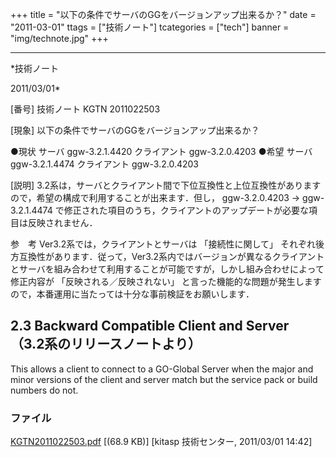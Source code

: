 ﻿+++
title = "以下の条件でサーバのGGをバージョンアップ出来るか？"
date = "2011-03-01"
ttags = ["技術ノート"]
tcategories = ["tech"]
banner = "img/technote.jpg"
+++

-----------------------------------------------------------------------------------------------------------------------------

*技術ノート

2011/03/01*


[番号]
技術ノート KGTN 2011022503

[現象]
以下の条件でサーバのGGをバージョンアップ出来るか？

●現状 サーバ ggw-3.2.1.4420 クライアント ggw-3.2.0.4203
●希望 サーバ ggw-3.2.1.4474 クライアント ggw-3.2.0.4203

[説明]
3.2系は，サーバとクライアント間で下位互換性と上位互換性がありますので，希望の構成で利用することが出来ます．但し，
ggw-3.2.0.4203 → ggw-3.2.1.4474
で修正された項目のうち，クライアントのアップデートが必要な項目は反映されません．

参　考
Ver3.2系では，クライアントとサーバは 「接続性に関して」
それぞれ後方互換性があります．従って，Ver3.2系内ではバージョンが異なるクライアントとサーバを組み合わせて利用することが可能ですが，しかし組み合わせによって修正内容が
「反映される／反映されない」
と言った機能的な問題が発生しますので，本番運用に当たっては十分な事前検証をお願いします．

2.3 Backward Compatible Client and Server （3.2系のリリースノートより）
---------------------------------------------------------------------------------------------
This allows a client to connect to a GO-Global Server when the major and
minor versions of the client and server match but the service pack or
build numbers do not.


### ファイル

 
 


[KGTN2011022503.pdf](http://techreport.kitasp.net/attachments/download/503/KGTN2011022503.pdf)
 [(68.9 KB)] [kitasp 技術センター, 2011/03/01
14:42]


 


 

